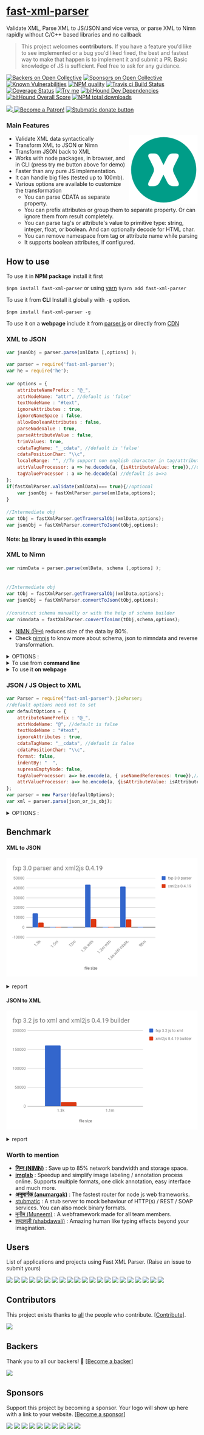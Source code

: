 # [fast-xml-parser](https://www.npmjs.com/package/fast-xml-parser)
Validate XML, Parse XML to JS/JSON and vice versa, or parse XML to Nimn rapidly without C/C++ based libraries and no callback

> This project welcomes **contributors**. If you have a feature you'd like to see implemented or a bug you'd liked fixed, the best and fastest way to make that happen is to implement it and submit a PR. Basic knowledge of JS is sufficient. Feel free to ask for any guidance.


[![Backers on Open Collective](https://opencollective.com/fast-xml-parser/backers/badge.svg)](#backers) [![Sponsors on Open Collective](https://opencollective.com/fast-xml-parser/sponsors/badge.svg)](#sponsors) [![Known Vulnerabilities](https://snyk.io/test/github/naturalintelligence/fast-xml-parser/badge.svg)](https://snyk.io/test/github/naturalintelligence/fast-xml-parser)
[![NPM quality][quality-image]][quality-url]
[![Travis ci Build Status](https://travis-ci.org/NaturalIntelligence/fast-xml-parser.svg?branch=master)](https://travis-ci.org/NaturalIntelligence/fast-xml-parser)
[![Coverage Status](https://coveralls.io/repos/github/NaturalIntelligence/fast-xml-parser/badge.svg?branch=master)](https://coveralls.io/github/NaturalIntelligence/fast-xml-parser?branch=master)
[<img src="https://img.shields.io/badge/Try-me-blue.svg?colorA=FFA500&colorB=0000FF" alt="Try me"/>](https://naturalintelligence.github.io/fast-xml-parser/)
[![bitHound Dev Dependencies](https://www.bithound.io/github/NaturalIntelligence/fast-xml-parser/badges/devDependencies.svg)](https://www.bithound.io/github/NaturalIntelligence/fast-xml-parser/master/dependencies/npm)
[![bitHound Overall Score](https://www.bithound.io/github/NaturalIntelligence/fast-xml-parser/badges/score.svg)](https://www.bithound.io/github/NaturalIntelligence/fast-xml-parser)
[![NPM total downloads](https://img.shields.io/npm/dt/fast-xml-parser.svg)](https://npm.im/fast-xml-parser)

[quality-image]: http://npm.packagequality.com/shield/fast-xml-parser.svg?style=flat-square
[quality-url]: http://packagequality.com/#?package=fast-xml-parser

<a href="https://opencollective.com/fast-xml-parser/donate" target="_blank">
  <img src="https://opencollective.com/fast-xml-parser/donate/button@2x.png?color=blue" width=200 />
</a>
<a href="https://www.patreon.com/bePatron?u=9531404" data-patreon-widget-type="become-patron-button"><img src="https://c5.patreon.com/external/logo/become_a_patron_button.png" alt="Become a Patron!" width="200" /></a>
<a href="https://www.paypal.com/cgi-bin/webscr?cmd=_s-xclick&hosted_button_id=KQJAX48SPUKNC"> <img src="https://www.paypalobjects.com/webstatic/en_US/btn/btn_donate_92x26.png" alt="Stubmatic donate button"/></a>

### Main Features

<img align="right" src="static/img/fxp_logo.png" width="180px" alt="FXP logo"/>

* Validate XML data syntactically
* Transform XML to JSON or Nimn
* Transform JSON back to XML
* Works with node packages, in browser, and in CLI (press try me button above for demo)
* Faster than any pure JS implementation.
* It can handle big files (tested up to 100mb).
* Various options are available to customize the transformation
    * You can parse CDATA as separate property.
    * You can prefix attributes or group them to separate property. Or can ignore them from result completely.
    * You can parse tag's or attribute's value to primitive type: string, integer, float, or boolean. And can optionally decode for HTML char.
    * You can remove namespace from tag or attribute name while parsing
    * It supports boolean attributes, if configured.



## How to use

To use it in **NPM package**  install it first

`$npm install fast-xml-parser` or using [yarn](https://yarnpkg.com/) `$yarn add fast-xml-parser`

To use it from **CLI** Install it globally with `-g` option.

`$npm install fast-xml-parser -g`

To use it on a **webpage** include it from [parser.js](https://github.com/NaturalIntelligence/fast-xml-parser/blob/master/lib/parser.js) or directly from [CDN](https://cdnjs.com/libraries/fast-xml-parser)

### XML to JSON


```js
var jsonObj = parser.parse(xmlData [,options] );
```

```js
var parser = require('fast-xml-parser');
var he = require('he');

var options = {
    attributeNamePrefix : "@_",
    attrNodeName: "attr", //default is 'false'
    textNodeName : "#text",
    ignoreAttributes : true,
    ignoreNameSpace : false,
    allowBooleanAttributes : false,
    parseNodeValue : true,
    parseAttributeValue : false,
    trimValues: true,
    cdataTagName: "__cdata", //default is 'false'
    cdataPositionChar: "\\c",
    localeRange: "", //To support non english character in tag/attribute values.
    attrValueProcessor: a => he.decode(a, {isAttributeValue: true}),//default is a=>a
    tagValueProcessor : a => he.decode(a) //default is a=>a
};
if(fastXmlParser.validate(xmlData)=== true){//optional
	var jsonObj = fastXmlParser.parse(xmlData,options);
}

//Intermediate obj
var tObj = fastXmlParser.getTraversalObj(xmlData,options);
var jsonObj = fastXmlParser.convertToJson(tObj,options);

```
#### Note: [he](https://www.npmjs.com/package/he) library is used in this example

### XML to Nimn
```js
var nimnData = parser.parse(xmlData, schema [,options] );


//Intermediate obj
var tObj = fastXmlParser.getTraversalObj(xmlData,options);
var jsonObj = fastXmlParser.convertToJson(tObj,options);

//construct schema manually or with the help of schema builder
var nimndata = fastXmlParser.convertTonimn(tObj,schema,options);
```
* [NIMN (निम्न)](https://github.com/nimndata/spec) reduces size of the data by 80%.
* Check [nimnjs](https://github.com/nimndata/nimnjs-node) to know more about schema, json to nimndata and reverse transformation.

<details>
	<summary>OPTIONS :</summary>

* **attributeNamePrefix** : prepend given string to attribute name for identification
* **attrNodeName**: (Valid name) Group all the attributes as properties of given name.
* **ignoreAttributes** : Ignore attributes to be parsed.
* **ignoreNameSpace** : Remove namespace string from tag and attribute names.
* **allowBooleanAttributes** : a tag can have attributes without any value
* **parseNodeValue** : Parse the value of text node to float, integer, or boolean.
* **parseAttributeValue** : Parse the value of an attribute to float, integer, or boolean.
* **trimValues** : trim string values of an attribute or node
* **decodeHTMLchar** : This options has been removed from 3.3.4. Instead, use tagValueProcessor, and attrValueProcessor. See above example.
* **cdataTagName** : If specified, parser parse CDATA as nested tag instead of adding it's value to parent tag.
* **cdataPositionChar** : It'll help to covert JSON back to XML without losing CDATA position.
* **localeRange**: Parser will accept non-English character in tag or attribute name. Check #87 for more detail. Eg `localeRange: "a-zA-Zа-яёА-ЯЁ"`
* **tagValueProcessor** : Process tag value during transformation. Like HTML decoding, word capitalization, etc. Applicable in case of string only.
* **attrValueProcessor** : Process attribute value during transformation. Like HTML decoding, word capitalization, etc. Applicable in case of string only.

</details>

<details>
	<summary>To use from <b>command line</b></summary>

```bash
$xml2js [-ns|-a|-c|-v|-V] <filename> [-o outputfile.json]
$cat xmlfile.xml | xml2js [-ns|-a|-c|-v|-V] [-o outputfile.json]
```

* -ns : To include namespaces (by default ignored)
* -a : To ignore attributes
* -c : To ignore value conversion (i.e. "-3" will not be converted to number -3)
* -v : validate before parsing
* -V : only validate
</details>


<details>
	<summary>To use it <b>on webpage</b></summary>

```js
var result = parser.validate(xmlData);
if(result !== true) console.log(result.err);
var jsonObj = parser.parse(xmlData);
```
</details>

### JSON / JS Object to XML

```js
var Parser = require("fast-xml-parser").j2xParser;
//default options need not to set
var defaultOptions = {
    attributeNamePrefix : "@_",
    attrNodeName: "@", //default is false
    textNodeName : "#text",
    ignoreAttributes : true,
    cdataTagName: "__cdata", //default is false
    cdataPositionChar: "\\c",
    format: false,
    indentBy: "  ",
    supressEmptyNode: false,
    tagValueProcessor: a=> he.encode(a, { useNamedReferences: true}),// default is a=>a
    attrValueProcessor: a=> he.encode(a, {isAttributeValue: isAttribute, useNamedReferences: true})// default is a=>a
};
var parser = new Parser(defaultOptions);
var xml = parser.parse(json_or_js_obj);

```

<details>
	<summary>OPTIONS :</summary>

With the correct options, you can get the almost original XML without losing any information.

* **attributeNamePrefix** : Identify attributes with this prefix otherwise treat them as a tag.
* **attrNodeName**: Identify attributes when they are grouped under single property.
* **ignoreAttributes** : Don't check for attributes. Treats everything as tag.
* **encodeHTMLchar** : This option has been removed from 3.3.4. Use tagValueProcessor, and attrValueProcessor instead. See above example.
* **cdataTagName** : If specified, parse matching tag as CDATA
* **cdataPositionChar** : Identify the position where CDATA tag should be placed. If it is blank then CDATA will be added in the last of tag's value.
* **format** : If set to true, then format the XML output.
* **indentBy** : indent by this char `when` format is set to `true`
* **supressEmptyNode** : If set to `true`, tags with no value (text or nested tags) are written as self closing tags.
* **tagValueProcessor** : Process tag value during transformation. Like HTML encoding, word capitalization, etc. Applicable in case of string only.
* **attrValueProcessor** : Process attribute value during transformation. Like HTML encoding, word capitalization, etc. Applicable in case of string only.
</details>

## Benchmark

#### XML to JSON

![npm_xml2json_compare](static/img/fxpv3-vs-xml2jsv0419_chart.png)

<details>
	<summary>report</summary>

| file size | fxp 3.0 validator (rps) | fxp 3.0 parser (rps) | xml2js 0.4.19 (rps) |
| ---------- | ----------------------- | ------------------- | ------------------- |
| 1.5k | 16581.06758 | 14032.09323 | 4615.930805 |
| 1.5m | 14918.47793 | 13.23366098 | 5.90682005 |
| 13m | 1.834479235 | 1.135582008 | -1 |
| 1.3k with CDATA | 30583.35319 | 43160.52342 | 8398.556349 |
| 1.3m with CDATA | 27.29266471 | 52.68877009 | 7.966000795 |
| 1.6k with cdata,prolog,doctype | 27690.26082 | 41433.98547 | 7872.399268 |
| 98m | 0.08473858148 | 0.2600104004 | -1 |

* -1 indicates error or incorrect output.
</details>


#### JSON to XML

![npm_xml2json_compare](static/img/j2x.png)

<details>
	<summary>report</summary>

| file size | fxp 3.2 js to xml | xml2js 0.4.19 builder |
|------------|-----------------|-----------------|
| 1.3k | 160148.9801 | 10384.99401|
| 1.1m | 173.6374831 | 8.611884025|

</details>

### Worth to mention

- **[निम्न (NIMN)](https://github.com/nimndata/spec)** : Save up to 85% network bandwidth and storage space.
- **[imglab](https://github.com/NaturalIntelligence/imglab)** : Speedup and simplify image labeling / annotation process online. Supports multiple formats, one click annotation, easy interface and much more.
- **[अनुमार्गक (anumargak)](https://github.com/NaturalIntelligence/anumargak)** : The fastest router for node js web frameworks.
- [stubmatic](https://github.com/NaturalIntelligence/Stubmatic) : A stub server to mock behaviour of HTTP(s) / REST / SOAP services. You can also mock binary formats.
- [मुनीम (Muneem)](https://github.com/muneem4node/muneem) : A webframework made for all team members.
- [शब्दावली (shabdawali)](https://github.com/amitguptagwl/shabdawali) : Amazing human like typing effects beyond your imagination.


## Users
List of applications and projects using Fast XML Parser. (Raise an issue to submit yours)

<a href="https://github.com/NaturalIntelligence/imglab" title="imglab" ><img src="https://github.com/NaturalIntelligence/imglab/blob/master/img/imglab_logo.png?raw=true" width="80px" ></a>
<a href="https://github.com/NaturalIntelligence/Stubmatic" title="stubmatic" ><img src="https://camo.githubusercontent.com/ff711425dc2286cd215637b7114eb43e571f001d/68747470733a2f2f6e61747572616c696e74656c6c6967656e63652e6769746875622e696f2f537475626d617469632f696d672f737475626d617469635f6c6f676f2e706e673f7261773d74727565" width="80px" ></a>
<a href="https://github.com/muneem4node/muneem" title="Muneem" ><img src="https://github.com/muneem4node/muneem/raw/master/static/muneem.png?raw=true" width="80px" ></a>
<a href="https://github.com/renovatebot/renovate" title="renovate" ><img src="https://avatars1.githubusercontent.com/u/38656520" width="80px" ></a>
<a href="https://github.com/camunda" title="camunda BPM" > <img src="https://avatars3.githubusercontent.com/u/2443838" width="80px" ></a>
<a href="https://github.com/AnyChart" title="AnyChart" > <img src="https://avatars0.githubusercontent.com/u/703373" width="80px" ></a>
<a href="https://github.com/magda-io" title="magda-io" > <img src="https://avatars0.githubusercontent.com/u/40348684" width="80px" ></a>
<a href="https://github.com/geistinteractive" title="Geist Interactive" > <img src="https://avatars0.githubusercontent.com/u/11617965" width="80px" ></a>
<a href="https://www.tourstream.eu/" title="tourstream" > <img src="https://avatars1.githubusercontent.com/u/23242088" width="80px" ></a>
<a href="https://www.atomist.com/" title="Atomist" > <img src="https://avatars3.githubusercontent.com/u/19392" width="80px" ></a>
<a href="http://www.opuscapita.com/" title="OpusCapita" > <img src="https://avatars1.githubusercontent.com/u/23256480" width="80px" ></a>
<a href="https://nevatrip.ru/" title="nevatrip" > <img src="https://avatars2.githubusercontent.com/u/35730984" width="80px" ></a>
<a href="http://eosnavigator.com/" title="nevatrip" > <img src="https://avatars1.githubusercontent.com/u/40260563" width="80px" ></a>
<a href="http://pds.nasa.gov/" title="NASA-PDS" > <img src="https://avatars2.githubusercontent.com/u/26313833" width="80px" ></a>
<a href="http://qgis.org/" title="QGIS" > <img src="https://avatars2.githubusercontent.com/u/483444" width="80px" ></a>
<a href="http://www.craft.ai/" title="craft ai" > <img src="https://avatars1.githubusercontent.com/u/12046764" width="80px" ></a>
<a href="http://brownspace.org/" title="Brown Space Engineering" > <img src="https://avatars2.githubusercontent.com/u/5504507" width="80px" ></a>
<a href="http://www.appcelerator.com/" title="Team Appcelerator" > <img src="https://avatars1.githubusercontent.com/u/82188" width="80px" ></a>
<a href="http://orange-opensource.github.io/" title="Open Source by Orange" > <img src="https://avatars3.githubusercontent.com/u/1506386" width="80px" ></a>
<a href="http://www.ybrain.com/" title="YBRAIN Inc." > <img src="https://avatars2.githubusercontent.com/u/38232440" width="80px" ></a>
<a href="http://99bitcoins.com/" title="99 bitcoins" > <img src="https://avatars0.githubusercontent.com/u/9527779" width="80px" ></a>





## Contributors

This project exists thanks to [all](graphs/contributors) the people who contribute. [[Contribute](CONTRIBUTING.md)].
<!-- <a href="graphs/contributors"><img src="https://opencollective.com/fast-xml-parser/contributors.svg?width=890&button=false" /></a> -->
<!--
### Lead Maintainers
![Amit Gupta](https://avatars1.githubusercontent.com/u/7692328?s=100&v=4)
[![Vohmyanin Sergey Vasilevich](https://avatars3.githubusercontent.com/u/783335?s=100&v=4)](https://github.com/Delagen)

### All Contributors -->
<a href="graphs/contributors"><img src="https://opencollective.com/fast-xml-parser/contributors.svg?width=890&button=false" /></a>

## Backers

Thank you to all our backers! 🙏 [[Become a backer](https://opencollective.com/fast-xml-parser#backer)]

<a href="https://opencollective.com/fast-xml-parser#backers" target="_blank"><img src="https://opencollective.com/fast-xml-parser/backers.svg?width=890"></a>


## Sponsors

Support this project by becoming a sponsor. Your logo will show up here with a link to your website. [[Become a sponsor](https://opencollective.com/fast-xml-parser#sponsor)]

<a href="https://opencollective.com/fast-xml-parser/sponsor/0/website" target="_blank"><img src="https://opencollective.com/fast-xml-parser/sponsor/0/avatar.svg"></a>
<a href="https://opencollective.com/fast-xml-parser/sponsor/1/website" target="_blank"><img src="https://opencollective.com/fast-xml-parser/sponsor/1/avatar.svg"></a>
<a href="https://opencollective.com/fast-xml-parser/sponsor/2/website" target="_blank"><img src="https://opencollective.com/fast-xml-parser/sponsor/2/avatar.svg"></a>
<a href="https://opencollective.com/fast-xml-parser/sponsor/3/website" target="_blank"><img src="https://opencollective.com/fast-xml-parser/sponsor/3/avatar.svg"></a>
<a href="https://opencollective.com/fast-xml-parser/sponsor/4/website" target="_blank"><img src="https://opencollective.com/fast-xml-parser/sponsor/4/avatar.svg"></a>
<a href="https://opencollective.com/fast-xml-parser/sponsor/5/website" target="_blank"><img src="https://opencollective.com/fast-xml-parser/sponsor/5/avatar.svg"></a>
<a href="https://opencollective.com/fast-xml-parser/sponsor/6/website" target="_blank"><img src="https://opencollective.com/fast-xml-parser/sponsor/6/avatar.svg"></a>
<a href="https://opencollective.com/fast-xml-parser/sponsor/7/website" target="_blank"><img src="https://opencollective.com/fast-xml-parser/sponsor/7/avatar.svg"></a>
<a href="https://opencollective.com/fast-xml-parser/sponsor/8/website" target="_blank"><img src="https://opencollective.com/fast-xml-parser/sponsor/8/avatar.svg"></a>
<a href="https://opencollective.com/fast-xml-parser/sponsor/9/website" target="_blank"><img src="https://opencollective.com/fast-xml-parser/sponsor/9/avatar.svg"></a>
